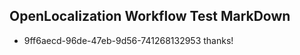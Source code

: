 ## OpenLocalization Workflow Test MarkDown
* 9ff6aecd-96de-47eb-9d56-741268132953 thanks!

<!--HONumber=Sep16_HO1-->


